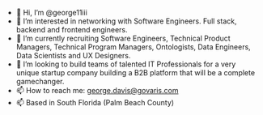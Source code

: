 - 👋 Hi, I’m @george11iii
- 👀 I’m interested in networking with Software Engineers.  Full stack, backend and frontend engineers.
- 🌱 I’m currently recruiting Software Engineers, Technical Product Managers, Technical Program Managers, Ontologists, Data Engineers, Data Scientists and UX Designers.
- 💞️ I’m looking to build teams of talented IT Professionals for a very unique startup company building a B2B platform that will be a complete gamechanger.
- 📫 How to reach me:  george.davis@govaris.com
- 📫 Based in South Florida (Palm Beach County)

<!---
george11iii/george11iii is a ✨ special ✨ repository because its `README.md` (this file) appears on your GitHub profile.
You can click the Preview link to take a look at your changes.
--->
